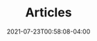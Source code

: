 ---
title: "Articles"
date: 2021-07-23T00:58:08-04:00
draft: true
featured_image: '/images/porco-rosso.png'
---